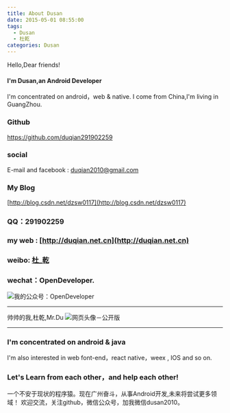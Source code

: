 ```yaml
---
title: About Dusan
date: 2015-05-01 08:55:00
tags:
  - Dusan
  - 杜乾
categories: Dusan
---
```

Hello,Dear friends!

#### I'm Dusan,an Android Developer
I'm concentrated on android，web & native.
I come from China,I'm living in GuangZhou.

### Github
https://github.com/duqian291902259
### social 
E-mail and facebook :  duqian2010@gmail.com
### My Blog

[http://blog.csdn.net/dzsw0117](http://blog.csdn.net/dzsw0117)

<!-- more -->
### QQ：291902259
### my web : [http://duqian.net.cn](http://duqian.net.cn)
### weibo: [杜_乾](http://weibo.com/2876301234)
### wechat：OpenDeveloper.

![我的公众号：OpenDeveloper](http://img.blog.csdn.net/20160708144434618)

---

帅帅的我,杜乾,Mr.Du
![网页头像－公开版](http://img.blog.csdn.net/20160708152435314)

---
### I'm concentrated on android & java 
I'm also interested in web font-end，react native，weex , IOS and so on.
### Let's Learn from each other，and help each other!

一个不安于现状的程序猿。现在广州奋斗，从事Android开发,未来将尝试更多领域！
欢迎交流，关注github，微信公众号，加我微信dusan2010。